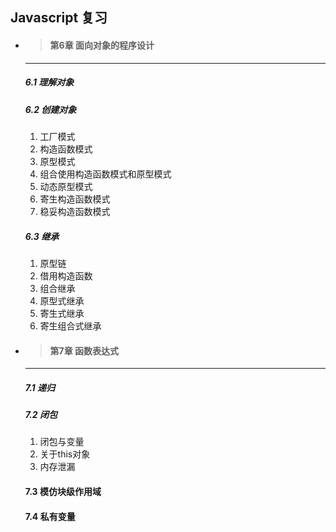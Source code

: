 ## Javascript 复习

- > #### 第6章 面向对象的程序设计

  ------

  ##### 	6.1 理解对象

  ##### 	6.2 创建对象

  1. 工厂模式
  2. 构造函数模式
  3. 原型模式
  4. 组合使用构造函数模式和原型模式
  5. 动态原型模式
  6. 寄生构造函数模式
  7. 稳妥构造函数模式

  #####     6.3 继承

  1. 原型链
  2. 借用构造函数
  3. 组合继承
  4. 原型式继承
  5. 寄生式继承
  6. 寄生组合式继承



- > #### 第7章 函数表达式

  ------

  ##### 	7.1 递归

  ##### 	7.2 闭包

  1. 闭包与变量
  2. 关于this对象
  3. 内存泄漏

  ####    7.3 模仿块级作用域

  ####    7.4 私有变量